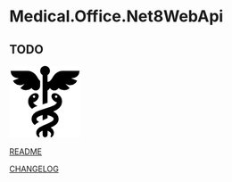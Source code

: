 # Medical.Office.Net8WebApi

## TODO

![enter image description here](./Img/caduceo.png)

[README](./README.md)

[CHANGELOG](./CHANGELOG.md)

